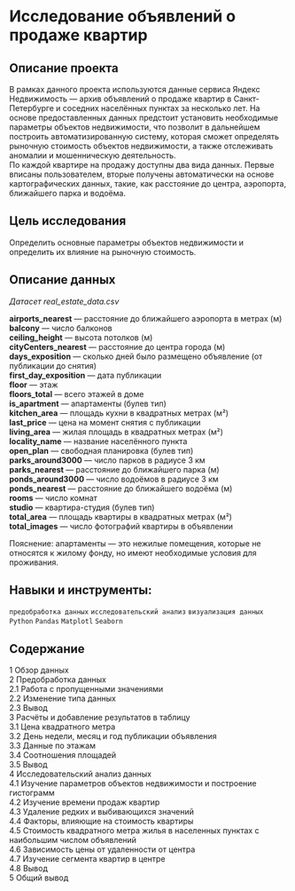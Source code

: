 # Исследование объявлений о продаже квартир

## Описание проекта

В рамках данного проекта используются данные сервиса Яндекc Недвижимость — архив объявлений о продаже квартир в Санкт-Петербурге и соседних населённых пунктах за несколько лет. На основе предоставленных данных предстоит установить необходимые параметры объектов недвижимости, что позволит в дальнейшем построить автоматизированную систему, которая сможет определять рыночную стоимость объектов недвижимости, а также отслеживать аномалии и мошенническую деятельность.  
По каждой квартире на продажу доступны два вида данных. Первые вписаны пользователем, вторые получены автоматически на основе картографических данных, такие, как расстояние до центра, аэропорта, ближайшего парка и водоёма. 

## Цель исследования

Определить основные параметры объектов недвижимости и определить их влияние на рыночную стоимость.

## Описание данных

*Датасет real_estate_data.csv*

**airports_nearest** — расстояние до ближайшего аэропорта в метрах (м)  
**balcony** — число балконов  
**ceiling_height** — высота потолков (м)  
**cityCenters_nearest** — расстояние до центра города (м)  
**days_exposition** — сколько дней было размещено объявление (от публикации до снятия)  
**first_day_exposition** — дата публикации  
**floor** — этаж  
**floors_total** — всего этажей в доме  
**is_apartment** — апартаменты (булев тип)  
**kitchen_area** — площадь кухни в квадратных метрах (м²)  
**last_price** — цена на момент снятия с публикации  
**living_area** — жилая площадь в квадратных метрах (м²)  
**locality_name** — название населённого пункта  
**open_plan** — свободная планировка (булев тип)  
**parks_around3000** — число парков в радиусе 3 км  
**parks_nearest** — расстояние до ближайшего парка (м)  
**ponds_around3000** — число водоёмов в радиусе 3 км  
**ponds_nearest** — расстояние до ближайшего водоёма (м)  
**rooms** — число комнат  
**studio** — квартира-студия (булев тип)  
**total_area** — площадь квартиры в квадратных метрах (м²)  
**total_images** — число фотографий квартиры в объявлении  

Пояснение: апартаменты — это нежилые помещения, которые не относятся к жилому фонду, но имеют необходимые условия для проживания.

## Навыки и инструменты:

`предобработка данных`
`исследовательский анализ` 
`визуализация данных`  
`Python`
`Pandas`
`Matplotl`
`Seaborn` 

## Содержание

1 Обзор данных  
2 Предобработка данных  
2.1 Работа с пропущенными значениями  
2.2 Изменение типа данных  
2.3 Вывод  
3 Расчёты и добавление результатов в таблицу  
3.1 Цена квадратного метра  
3.2 День недели, месяц и год публикации объявления  
3.3 Данные по этажам  
3.4 Соотношения площадей  
3.5 Вывод  
4 Исследовательский анализ данных  
4.1 Изучение параметров объектов недвижимости и построение гистограмм  
4.2 Изучение времени продаж квартир  
4.3 Удаление редких и выбивающихся значений  
4.4 Факторы, влияющие на стоимость квартиры  
4.5 Стоимость квадратного метра жилья в населенных пунктах с наибольшим числом объявлений  
4.6 Зависимость цены от удаленности от центра  
4.7 Изучение сегмента квартир в центре  
4.8 Вывод  
5 Общий вывод
